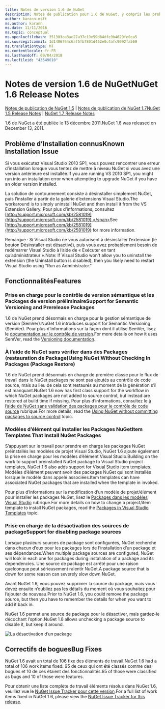 ```yaml
---
title: Notes de version 1.6 de NuGet
description: Notes de publication pour 1.6 de NuGet, y compris les problèmes connus, les correctifs de bogues, les fonctionnalités ajoutées et les dcr.
author: karann-msft
ms.author: karann
ms.date: 11/11/2016
ms.topic: conceptual
ms.openlocfilehash: 351303ca3ae27a37c19e59d84dfc9b4629fe0ca5
ms.sourcegitcommit: 1d1406764c6af5fb7801d462e0c4afc9092fa569
ms.translationtype: MT
ms.contentlocale: fr-FR
ms.lasthandoff: 09/04/2018
ms.locfileid: "43549010"
---
```

 # <a name="nuget-16-release-notes"></a><span data-ttu-id="ca34a-103">Notes de version 1.6 de NuGet</span><span class="sxs-lookup"><span data-stu-id="ca34a-103">NuGet 1.6 Release Notes</span></span>

<span data-ttu-id="ca34a-104">[Notes de publication de NuGet 1.5](../release-notes/nuget-1.5.md) | [Notes de publication de NuGet 1.7](../release-notes/nuget-1.7.md)</span><span class="sxs-lookup"><span data-stu-id="ca34a-104">[NuGet 1.5 Release Notes](../release-notes/nuget-1.5.md) | [NuGet 1.7 Release Notes](../release-notes/nuget-1.7.md)</span></span>

<span data-ttu-id="ca34a-105">1.6 de NuGet a été publiée le 13 décembre 2011.</span><span class="sxs-lookup"><span data-stu-id="ca34a-105">NuGet 1.6 was released on December 13, 2011.</span></span>

## <a name="known-installation-issue"></a><span data-ttu-id="ca34a-106">Problème d’Installation connus</span><span class="sxs-lookup"><span data-stu-id="ca34a-106">Known Installation Issue</span></span>
<span data-ttu-id="ca34a-107">Si vous exécutez Visual Studio 2010 SP1, vous pouvez rencontrer une erreur d’installation lorsque vous tentez de mettre à niveau NuGet si vous avez une version antérieure est installée.</span><span class="sxs-lookup"><span data-stu-id="ca34a-107">If you are running VS 2010 SP1, you might run into an installation error when attempting to upgrade NuGet if you have an older version installed.</span></span>

<span data-ttu-id="ca34a-108">La solution de contournement consiste à désinstaller simplement NuGet, puis l’installer à partir de la galerie d’extensions Visual Studio.</span><span class="sxs-lookup"><span data-stu-id="ca34a-108">The workaround is to simply uninstall NuGet and then install it from the VS Extension Gallery.</span></span>  <span data-ttu-id="ca34a-109">Pour plus d’informations, consultez [http://support.microsoft.com/kb/2581019](http://support.microsoft.com/kb/2581019).</span><span class="sxs-lookup"><span data-stu-id="ca34a-109">See [http://support.microsoft.com/kb/2581019](http://support.microsoft.com/kb/2581019) for more information.</span></span>

<span data-ttu-id="ca34a-110">Remarque : Si Visual Studio ne vous autorisent à désinstaller l’extension (le bouton Désinstaller est désactivé), puis vous avez probablement besoin de redémarrer Visual Studio à l’aide de « Exécuter en tant qu’administrateur ».</span><span class="sxs-lookup"><span data-stu-id="ca34a-110">Note: If Visual Studio won't allow you to uninstall the extension (the Uninstall button is disabled), then you likely need to restart Visual Studio using "Run as Administrator."</span></span>

## <a name="features"></a><span data-ttu-id="ca34a-111">Fonctionnalités</span><span class="sxs-lookup"><span data-stu-id="ca34a-111">Features</span></span>

### <a name="support-for-semantic-versioning-and-prerelease-packages"></a><span data-ttu-id="ca34a-112">Prise en charge pour le contrôle de version sémantique et les Packages de version préliminaire</span><span class="sxs-lookup"><span data-stu-id="ca34a-112">Support for Semantic Versioning and Prerelease Packages</span></span>
<span data-ttu-id="ca34a-113">1.6 de NuGet prend désormais en charge pour la gestion sémantique de version (SemVer).</span><span class="sxs-lookup"><span data-stu-id="ca34a-113">NuGet 1.6 introduces support for Semantic Versioning (SemVer).</span></span> <span data-ttu-id="ca34a-114">Pour plus d’informations sur la façon dont il utilise SemVer, lisez le [documentation sur le contrôle de version](../create-packages/prerelease-packages.md).</span><span class="sxs-lookup"><span data-stu-id="ca34a-114">For more details on how it uses SemVer, read the [Versioning documentation](../create-packages/prerelease-packages.md).</span></span>

### <a name="using-nuget-without-checking-in-packages-package-restore"></a><span data-ttu-id="ca34a-115">À l’aide de NuGet sans vérifier dans des Packages (restauration de Package)</span><span class="sxs-lookup"><span data-stu-id="ca34a-115">Using NuGet Without Checking In Packages (Package Restore)</span></span>
<span data-ttu-id="ca34a-116">1.6 de NuGet prend désormais en charge de première classe pour le flux de travail dans le NuGet packages ne sont pas ajoutés au contrôle de code source, mais au lieu de cela sont restaurés au moment de la génération s’il est manquant.</span><span class="sxs-lookup"><span data-stu-id="ca34a-116">NuGet 1.6 now has first class support for the workflow in which NuGet packages are not added to source control, but instead are restored at build time if missing.</span></span> <span data-ttu-id="ca34a-117">Pour plus d’informations, consultez le [à l’aide de NuGet sans validation des packages pour le contrôle de code source](../consume-packages/packages-and-source-control.md) rubrique.</span><span class="sxs-lookup"><span data-stu-id="ca34a-117">For more details, read the [Using NuGet without committing packages to source control](../consume-packages/packages-and-source-control.md) topic.</span></span>

### <a name="item-templates-that-install-nuget-packages"></a><span data-ttu-id="ca34a-118">Modèles d’élément qui installer les Packages NuGet</span><span class="sxs-lookup"><span data-stu-id="ca34a-118">Item Templates That Install NuGet Packages</span></span>
<span data-ttu-id="ca34a-119">S’appuyant sur le travail pour prendre en charge les packages NuGet préinstallés les modèles de projet Visual Studio, NuGet 1.6 ajoute également la prise en charge pour les modèles d’élément Visual Studio.</span><span class="sxs-lookup"><span data-stu-id="ca34a-119">Building on the work to support preinstalled NuGet package to Visual Studio project templates, NuGet 1.6 also adds support for Visual Studio item templates.</span></span> <span data-ttu-id="ca34a-120">Modèles d’élément peuvent avoir des packages NuGet qui sont installés lorsque le modèle dans appelé associées.</span><span class="sxs-lookup"><span data-stu-id="ca34a-120">Item templates can have associated NuGet packages that are installed when the template in invoked.</span></span>

<span data-ttu-id="ca34a-121">Pour plus d’informations sur la modification d’un modèle de projet/élément pour installer les packages NuGet, lisez le [Packages dans les modèles Visual Studio](../visual-studio-extensibility/visual-studio-templates.md) rubrique.</span><span class="sxs-lookup"><span data-stu-id="ca34a-121">For more details on how to change a project/item template to install NuGet packages, read the [Packages in Visual Studio Templates](../visual-studio-extensibility/visual-studio-templates.md) topic.</span></span>

### <a name="support-for-disabling-package-sources"></a><span data-ttu-id="ca34a-122">Prise en charge de la désactivation des sources de package</span><span class="sxs-lookup"><span data-stu-id="ca34a-122">Support for disabling package sources</span></span>
<span data-ttu-id="ca34a-123">Lorsque plusieurs sources de package sont configurées, NuGet recherche dans chacun d’eux pour les packages lors de l’installation d’un package et ses dépendances.</span><span class="sxs-lookup"><span data-stu-id="ca34a-123">When multiple package sources are configured, NuGet will look in each one for packages during installation of a package and its dependencies.</span></span> <span data-ttu-id="ca34a-124">Une source de package est arrêté pour une raison quelconque peut sérieusement ralentir NuGet.</span><span class="sxs-lookup"><span data-stu-id="ca34a-124">A package source that is down for some reason can severely slow down NuGet.</span></span>

<span data-ttu-id="ca34a-125">Avant NuGet 1.6, vous pouvez supprimer la source du package, mais vous devez ensuite n’oubliez pas les détails du moment où vous souhaitez pour l’ajouter de nouveau.</span><span class="sxs-lookup"><span data-stu-id="ca34a-125">Prior to NuGet 1.6, you could remove the package source, but then you have to remember the details for when you want to add it back in.</span></span>

<span data-ttu-id="ca34a-126">NuGet 1.6 permet une source de package pour le désactiver, mais gardez-le décochant l’option.</span><span class="sxs-lookup"><span data-stu-id="ca34a-126">NuGet 1.6 allows unchecking a package source to disable it, but keep it around.</span></span>

![La désactivation d’un package](./media/package-source-with-disabled-source.png)

## <a name="bug-fixes"></a><span data-ttu-id="ca34a-128">Correctifs de bogues</span><span class="sxs-lookup"><span data-stu-id="ca34a-128">Bug Fixes</span></span>
<span data-ttu-id="ca34a-129">NuGet 1.6 avait un total de 106 fixe des éléments de travail.</span><span class="sxs-lookup"><span data-stu-id="ca34a-129">NuGet 1.6 had a total of 106 work items fixed.</span></span> <span data-ttu-id="ca34a-130">95 de ceux qui ont été classés comme des bogues et 10 de ces étaient des fonctionnalités.</span><span class="sxs-lookup"><span data-stu-id="ca34a-130">95 of those were classified as bugs and 10 of those were features.</span></span>

<span data-ttu-id="ca34a-131">Pour obtenir une liste complète de travail éléments résolus dans NuGet 1.6, veuillez vue le [NuGet Issue Tracker pour cette version](http://nuget.codeplex.com/workitem/list/advanced?keyword=&status=Closed&type=All&priority=All&release=NuGet%201.6&assignedTo=All&component=All&sortField=Votes&sortDirection=Descending&page=0).</span><span class="sxs-lookup"><span data-stu-id="ca34a-131">For a full list of work items fixed in NuGet 1.6, please view the [NuGet Issue Tracker for this release](http://nuget.codeplex.com/workitem/list/advanced?keyword=&status=Closed&type=All&priority=All&release=NuGet%201.6&assignedTo=All&component=All&sortField=Votes&sortDirection=Descending&page=0).</span></span>
